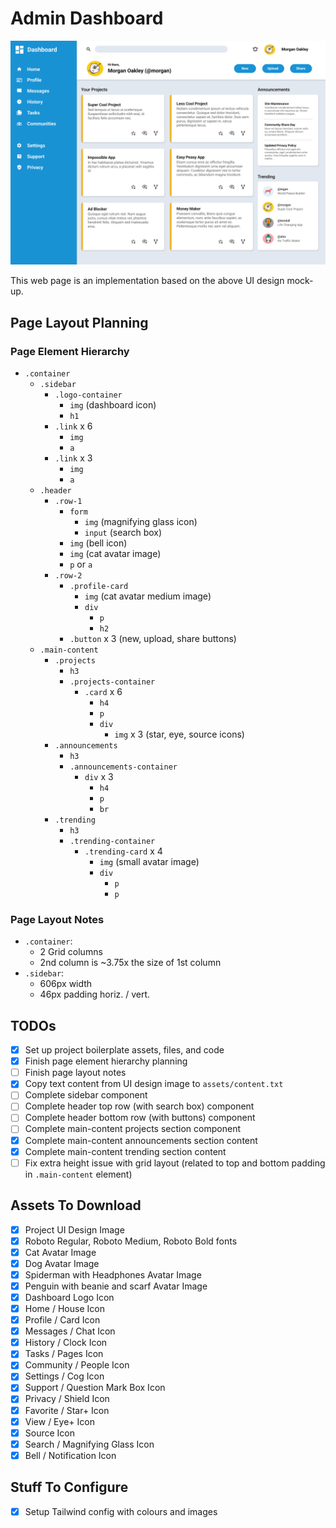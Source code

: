 # Admin Dashboard

![Image of an admin dashboard web page.](assets/images/dashboard-project.png)

This web page is an implementation based on the above UI design mock-up.

<!-- Site is live [here](https://junyuhuang.github.io/top-admin-dashboard/). -->

## Page Layout Planning

### Page Element Hierarchy

- `.container`
  - `.sidebar`
    - `.logo-container`
      - `img` (dashboard icon)
      - `h1`
    - `.link` x 6
      - `img`
      - `a`
    - `.link` x 3
      - `img`
      - `a`
  - `.header`
    - `.row-1`
      - `form`
        - `img` (magnifying glass icon)
        - `input` (search box)
      - `img` (bell icon)
      - `img` (cat avatar image)
      - `p` or `a`
    - `.row-2`
      - `.profile-card`
        - `img` (cat avatar medium image)
        - `div`
          - `p`
          - `h2`
      - `.button` x 3 (new, upload, share buttons)
  - `.main-content`
    - `.projects`
      - `h3`
      - `.projects-container`
        - `.card` x 6
          - `h4`
          - `p`
          - `div`
            - `img` x 3 (star, eye, source icons)
    - `.announcements`
      - `h3`
      - `.announcements-container`
        - `div` x 3
          - `h4`
          - `p`
          - `br`
    - `.trending`
      - `h3`
      - `.trending-container`
        - `.trending-card` x 4
          - `img` (small avatar image)
          - `div`
            - `p`
            - `p`

### Page Layout Notes

- `.container`:
  - 2 Grid columns
  - 2nd column is ~3.75x the size of 1st column
- `.sidebar`:
  - 606px width
  - 46px padding horiz. / vert.

## TODOs

- [x] Set up project boilerplate assets, files, and code
- [x] Finish page element hierarchy planning
- [ ] Finish page layout notes
- [x] Copy text content from UI design image to `assets/content.txt`
- [ ] Complete sidebar component
- [ ] Complete header top row (with search box) component
- [ ] Complete header bottom row (with buttons) component
- [ ] Complete main-content projects section component
- [x] Complete main-content announcements section content
- [x] Complete main-content trending section content
- [ ] Fix extra height issue with grid layout (related to top and bottom padding in `.main-content` element)

## Assets To Download

- [x] Project UI Design Image
- [x] Roboto Regular, Roboto Medium, Roboto Bold fonts
- [x] Cat Avatar Image
- [x] Dog Avatar Image
- [x] Spiderman with Headphones Avatar Image
- [x] Penguin with beanie and scarf Avatar Image
- [x] Dashboard Logo Icon
- [x] Home / House Icon
- [x] Profile / Card Icon
- [x] Messages / Chat Icon
- [x] History / Clock Icon
- [x] Tasks / Pages Icon
- [x] Community / People Icon
- [x] Settings / Cog Icon
- [x] Support / Question Mark Box Icon
- [x] Privacy / Shield Icon
- [x] Favorite / Star+ Icon
- [x] View / Eye+ Icon
- [x] Source Icon
- [x] Search / Magnifying Glass Icon
- [x] Bell / Notification Icon

## Stuff To Configure

- [x] Setup Tailwind config with colours and images
